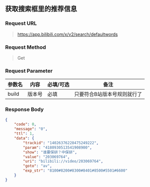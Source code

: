 ## 获取搜索框里的推荐信息



### Request URL

> https://app.bilibili.com/x/v2/search/defaultwords





### Request Method

> Get



### Request Parameter

| 参数名 | 内容   | 必填/可选 | 备注                        |
| ------ | ------ | --------- | --------------------------- |
| build  | 版本号 | 必填      | 只要符合B站版本号规则就行了 |



### Response Body



```json
{
    "code": 0,
    "message": "0",
    "ttl": 1,
    "data": {
        "trackid": "14026376228475249222",
        "param": "4180930513541908900",
        "show": "谁要保研？中保研",
        "value": "203069764",
        "uri": "bilibili://video/203069764",
        "goto": "av",
        "exp_str": "8100#8200#8300#8401#8500#5501#6600"
    }
}
```

